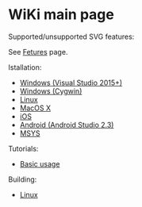 # WiKi main page

Supported/unsupported SVG features:

See [Fetures](Features.adoc) page.

Istallation:
- [Windows (Visual Studio 2015+)](InstallMSVS.md)
- [Windows (Cygwin)](InstallCygwin.adoc)
- [Linux](InstallLinux.md)
- [MacOS X](InstallMacOSX.md)
- [iOS](InstallIOS.md)
- [Android (Android Studio 2.3)](InstallAndroid.adoc)
- [MSYS](InstallMSYS.md)

Tutorials:
- [Basic usage](UsageTutorial.md)

Building:
- [Linux](BuildingLinux.adoc)

